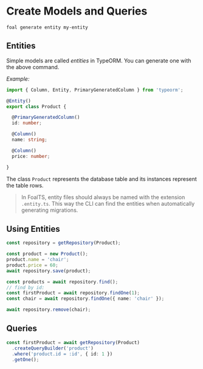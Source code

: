 # Create Models and Queries

```shell
foal generate entity my-entity
```

## Entities

Simple models are called *entities* in TypeORM. You can generate one with the above command.

*Example:*
```typescript
import { Column, Entity, PrimaryGeneratedColumn } from 'typeorm';

@Entity()
export class Product {

  @PrimaryGeneratedColumn()
  id: number;

  @Column()
  name: string;

  @Column()
  price: number;

}

```

The class `Product` represents the database table and its instances represent the table rows.

> In FoalTS, entity files should always be named with the extension `.entity.ts`. This way the CLI can find the entities when automatically generating migrations.

## Using Entities

```typescript
const repository = getRepository(Product);

const product = new Product();
product.name = 'chair';
product.price = 60;
await repository.save(product);

const products = await repository.find();
// find by id:
const firstProduct = await repository.findOne(1);
const chair = await repository.findOne({ name: 'chair' });

await repository.remove(chair);
```

## Queries

```typescript
const firstProduct = await getRepository(Product)
  .createQueryBuilder('product')
  .where('product.id = :id', { id: 1 })
  .getOne();
```
